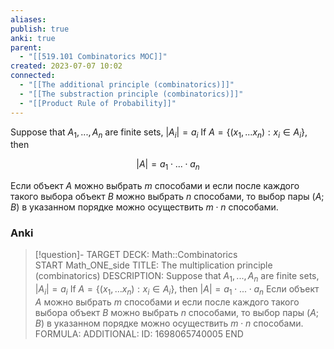```yaml
---
aliases: 
publish: true
anki: true
parent:
  - "[[519.101 Combinatorics MOC]]"
created: 2023-07-07 10:02
connected:
  - "[[The additional principle (combinatorics)]]"
  - "[[The substraction principle (combinatorics)]]"
  - "[[Product Rule of Probability]]"
---
```

Suppose that $A_1,..., A_n$ are finite sets, $|A_i| = a_i$
If $A = \{(x_1,...x_n): x_i \in A_i\}$,   then

$$
|A| = a_1 \cdot ... \cdot a_n 
$$

Если объект $А$ можно выбрать $m$ способами и если после каждого такого выбора объект $В$ можно выбрать $n$ способами, то выбор пары $(А; В)$ в указанном порядке можно осуществить $m \cdot n$ способами.

### Anki
> [!question]-
TARGET DECK: Math::Combinatorics  
START
Math_ONE_side
TITLE: The multiplication principle (combinatorics)
DESCRIPTION: Suppose that $A_1,..., A_n$ are finite sets, $|A_i| = a_i$
If $A = \{(x_1,...x_n): x_i \in A_i\}$,   then
$|A| = a_1 \cdot ... \cdot a_n$
Если объект $А$ можно выбрать $m$ способами и если после каждого такого выбора объект $В$ можно выбрать $n$ способами, то выбор пары $(А; В)$ в указанном порядке можно осуществить $m \cdot n$ способами.
FORMULA: 
ADDITIONAL:
ID: 1698065740005
END
